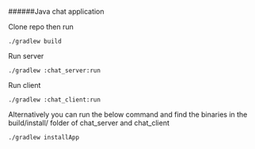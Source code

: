 ######Java chat application

Clone repo then run 

```
./gradlew build
```

Run server
```
./gradlew :chat_server:run
```

Run client 
```
./gradlew :chat_client:run
```

Alternatively you can run the below command and find the binaries in the build/install/ folder of chat_server and chat_client
```
./gradlew installApp
```
